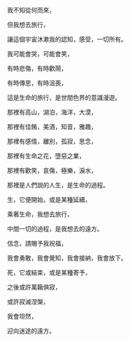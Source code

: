 我不知從何而來，

但我想去旅行，

讓這個宇宙沐漱我的認知，感受，一切所有。

我可能會哭，可能會笑，

有時悲傷，有時歡鬧，

有時傳思，有時沮喪，

這是生命的旅行，是世間色界的意識漫遊。

那裡有高山，湖泊，海洋，大漠，

那裡有佳餚，美酒，知音，雅趣，

那裡有感情，離別，孤寂，思念，

那裡有生命之花，墮惡之業，

那裡有歡笑，哀傷，極樂，淚水，

那裡是人們說的人生，是生命的過程。

生，它便開始，或是某種延續，

乘著生命，我想去旅行，

中間一切的過程，是我想去的遠方。

信念，請賜予我祝福，

我會勇敢，我會覺知，我會接納，我會放下。

死，它或結束，或是某種寄予，

之後或許萬籟俱寂，

或許寂滅涅槃，

我會坦然，

迎向迷途的遠方。